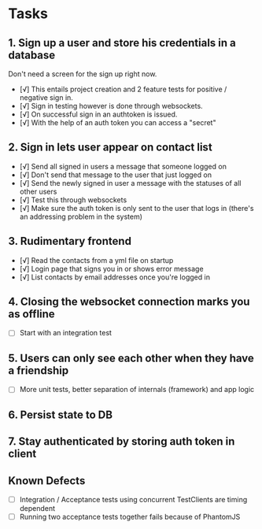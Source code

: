 # Tasks
## 1. Sign up a user and store his credentials in a database
Don't need a screen for the sign up right now.

* [√] This entails project creation and 2 feature tests for positive / negative sign in.
* [√] Sign in testing however is done through websockets.
* [√] On successful sign in an authtoken is issued.
* [√] With the help of an auth token you can access a "secret"

## 2. Sign in lets user appear on contact list
* [√] Send all signed in users a message that someone logged on
* [√] Don't send that message to the user that just logged on
* [√] Send the newly signed in user a message with the statuses of all other users
* [√] Test this through websockets
* [√] Make sure the auth token is only sent to the user that logs in (there's an addressing problem in the system)

## 3. Rudimentary frontend
* [√] Read the contacts from a yml file on startup
* [√] Login page that signs you in or shows error message
* [√] List contacts by email addresses once you're logged in

## 4. Closing the websocket connection marks you as offline
* [ ] Start with an integration test


## 5. Users can only see each other when they have a friendship
* [ ] More unit tests, better separation of internals (framework) and app logic


## 6. Persist state to DB

## 7. Stay authenticated by storing auth token in client


## Known Defects
* [ ] Integration / Acceptance tests using concurrent TestClients are timing dependent
* [ ] Running two acceptance tests together fails because of PhantomJS
